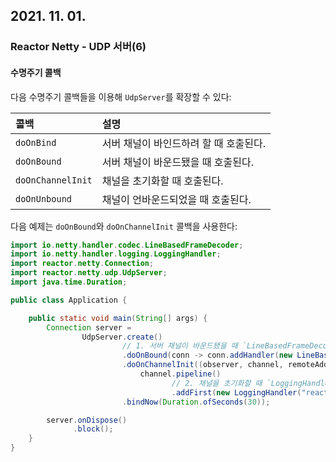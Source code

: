 ## 2021. 11. 01.

### Reactor Netty - UDP 서버(6)

#### 수명주기 콜백

다음 수명주기 콜백들을 이용해 `UdpServer`를 확장할 수 있다:

| 콜백              | 설명                                   |
| :---------------- | :------------------------------------- |
| `doOnBind`        | 서버 채널이 바인드하려 할 때 호출된다. |
| `doOnBound`       | 서버 채널이 바운드됐을 때 호출된다.    |
| `doOnChannelInit` | 채널을 초기화할 때 호출된다.           |
| `doOnUnbound`     | 채널이 언바운드되었을 때 호출된다.     |

다음 예제는 `doOnBound`와 `doOnChannelInit` 콜백을 사용한다:

```java
import io.netty.handler.codec.LineBasedFrameDecoder;
import io.netty.handler.logging.LoggingHandler;
import reactor.netty.Connection;
import reactor.netty.udp.UdpServer;
import java.time.Duration;

public class Application {

	public static void main(String[] args) {
		Connection server =
				UdpServer.create()
            			 // 1. 서버 채널이 바운드됐을 때 `LineBasedFrameDecoder`를 사용해 Netty 파이프라인을 확장한다
				         .doOnBound(conn -> conn.addHandler(new LineBasedFrameDecoder(8192))) 
				         .doOnChannelInit((observer, channel, remoteAddress) ->
				             channel.pipeline()
                                    // 2. 채널을 초기화할 때 `LoggingHandler`를 사용해 Netty 파이프라인을 확장한다
				                    .addFirst(new LoggingHandler("reactor.netty.examples")))  
				         .bindNow(Duration.ofSeconds(30));

		server.onDispose()
		      .block();
	}
}
```


